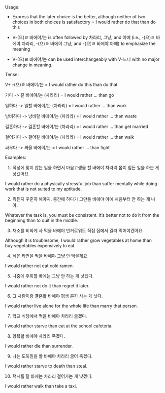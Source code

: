 
Usage:

- Express that the later choice is the better, although neither of two choices in both choices is satisfactory = I would rather do that than do this 

- V-(으)ㄹ 바에야/는 is often followed by 차라리, 그냥, and 아예 (i.e., -(으)ㄹ 바에야 차라리, -(으)ㄹ 바에야 그냥, and -(으)ㄹ 바에야 아예) to emphasize the meaning

- V-(으)ㄹ 바에야/는 can be used interchangeably with V-느니 with no major change in meaning.

 

Tense:

 

V+ -(으)ㄹ 바에야/는 = I would rather do this than do that

가다 -> 갈 바에야/는 (차라리) = I would rather … than go

일하다 -> 일할 바에야/는 (차라리) = I would rather ... than work

낭비하다 -> 낭비할 바에야/는 (차라리) = I would rather … than waste

결혼하다 -> 결혼할 바에야/는 (차라리) = I would rather ... than get married

걸어가다 -> 걸어갈 바에야/는 (차라리) = I would rather … than walk

싸우다 -> 싸울 바에야/는 = I would rather … than fight

 

Examples:

 

1. 적성에 맞지 않는 일을 하면서 마음고생을 할 바에야 차라리 몸이 힘든 일을 하는 게 낫겠어요.

I would rather do a physically stressful job than suffer mentally while doing work that is not suited to my aptitude.

 

2. 뭐든지 꾸준히 해야지. 중간에 하다가 그만둘 바에야 아예 처음부터 안 하는 게 나아.

Whatever the task is, you must be consistent. It’s better not to do it from the beginning than to quit in the middle.

 

3. 채소를 비싸게 사 먹을 바에야 번거로워도 직접 집에서 길러 먹어야겠어요.

Although it is troublesome, I would rather grow vegetables at home than buy vegetables expensively to eat.

 

4. 식은 라면을 먹을 바에야 그냥 안 먹을게요.

I would rather not eat cold ramen.

 

5. 나중에 후회할 바에는 그냥 안 하는 게 낫겠다.

I would rather not do it than regret it later.

 

6. 그 사람이랑 결혼할 바에야 평생 혼자 사는 게 낫다.

I would rather live alone for the whole life than marry that person.

 

7. 학교 식당에서 먹을 바에야 차라리 굶겠다.

I would rather starve than eat at the school cafeteria.

 

8. 항복할 바에야 차라리 죽겠다.

I would rather die than surrender.

 

9. 나는 도둑질을 할 바에야 차라리 굶어 죽겠다.

I would rather starve to death than steal.

 

10. 택시를 탈 바에는 차라리 걸어가는 게 낫겠다.

I would rather walk than take a taxi.